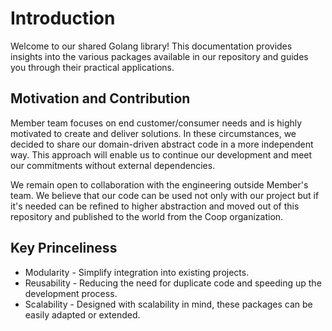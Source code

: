 # Introduction

Welcome to our shared Golang library! This documentation provides insights into the various packages available in our
repository and guides you through their practical applications.

## Motivation and Contribution

Member team focuses on end customer/consumer needs and is highly motivated to create and deliver solutions.
In these circumstances, we decided to share our domain-driven abstract code in a more independent way.
This approach will enable us to continue our development and meet our commitments without external dependencies.

We remain open to collaboration with the engineering outside Member's team. We believe that our code can be used not
only with our project but if it's needed can be refined to higher abstraction and moved out of this repository and
published to the world from the Coop organization.

## Key Princeliness

- Modularity - Simplify integration into existing projects.
- Reusability - Reducing the need for duplicate code and speeding up the development process.
- Scalability - Designed with scalability in mind, these packages can be easily adapted or extended.
